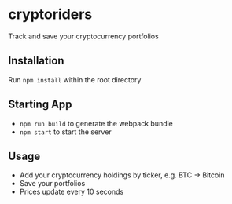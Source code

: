 # cryptoriders

Track and save your cryptocurrency portfolios

## Installation

Run `npm install` within the root directory

## Starting App

- `npm run build` to generate the webpack bundle
- `npm start` to start the server

## Usage

- Add your cryptocurrency holdings by ticker, e.g. BTC -> Bitcoin
- Save your portfolios
- Prices update every 10 seconds